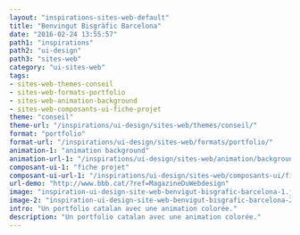 ```yaml
---
layout: "inspirations-sites-web-default"
title: "Benvingut Bisgràfic Barcelona"
date: "2016-02-24 13:55:57"
path1: "inspirations"
path2: "ui-design"
path3: "sites-web"
category: "ui-sites-web"
tags:
- sites-web-themes-conseil
- sites-web-formats-portfolio
- sites-web-animation-background
- sites-web-composants-ui-fiche-projet
theme: "conseil"
theme-url: "/inspirations/ui-design/sites-web/themes/conseil/"
format: "portfolio"
format-url: "/inspirations/ui-design/sites-web/formats/portfolio/"
animation-1: "animation background"
animation-url-1: "/inspirations/ui-design/sites-web/animation/background/"
composant-ui-1: "fiche projet"
composant-ui-url-1: "/inspirations/ui-design/sites-web/composants-ui/fiche-projet/"
url-demo: "http://www.bbb.cat/?ref=MagazineDuWebdesign"
image: "inspiration-ui-design-site-web-benvigut-bisgrafic-barcelona-1.jpg"
image-2: "inspiration-ui-design-site-web-benvigut-bisgrafic-barcelona-2.jpg"
intro: "Un portfolio catalan avec une animation colorée."
description: "Un portfolio catalan avec une animation colorée."
---
```

